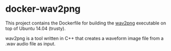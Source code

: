 docker-wav2png
==============

This project contains the Dockerfile for building the [wav2png](https://github.com/beschulz/wav2png) executable on top of Ubuntu 14.04 (trusty).

wav2png is a tool written in C++ that creates a waveform image file from a .wav audio file as input.
